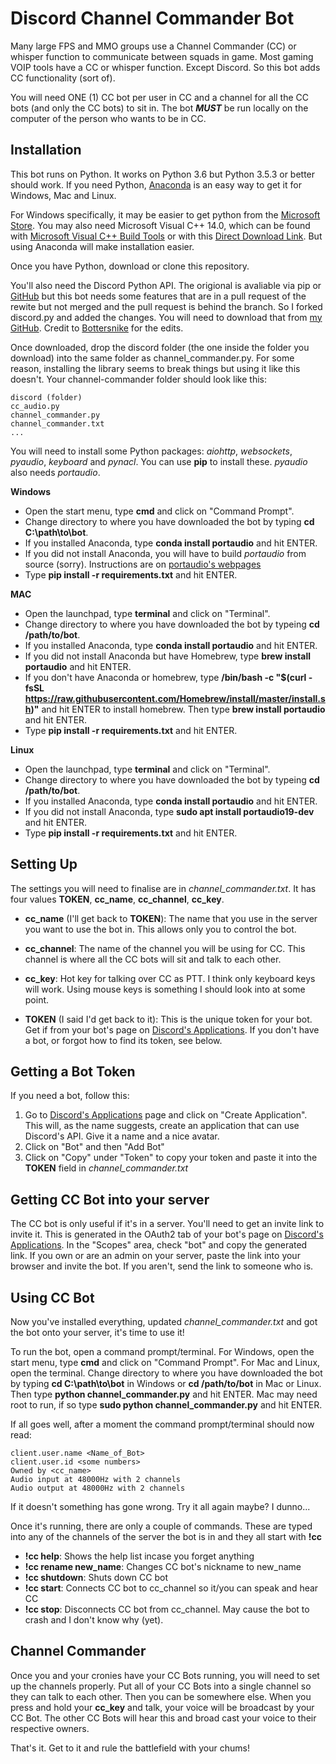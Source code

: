 Discord Channel Commander Bot
=============================
Many large FPS and MMO groups use a Channel Commander (CC) or whisper function
to communicate between squads in game. Most gaming VOIP tools have a CC or
whisper function. Except Discord. So this bot adds CC functionality (sort of).

You will need ONE (1) CC bot per user in CC and a channel for all the CC bots
(and only the CC bots) to sit in. The bot **_MUST_** be run locally on the
computer of the person who wants to be in CC.

Installation
------------
This bot runs on Python. It works on Python 3.6 but Python 3.5.3 or better
should work. If you need Python, [Anaconda](https://www.anaconda.com/download/)
is an easy way to get it for Windows, Mac and Linux.

For Windows specifically, it may be easier to get python from the
[Microsoft Store](https://www.microsoft.com/en-us/p/python-38/9mssztt1n39l?activetab=pivot:overviewtab).
You may also need Microsoft Visual C++ 14.0, which can be found with
[Microsoft Visual C++ Build Tools](https://visualstudio.microsoft.com/downloads/)
or with this
[Direct Download Link](https://aka.ms/vs/16/release/vs_buildtools.exe). But
using Anaconda will make installation easier.

Once you have Python, download or clone this repository.

You'll also need the Discord Python API. The origional is avaliable via pip or
[GitHub](https://github.com/Rapptz/discord.py) but this bot needs some features
that are in a pull request of the rewite but not merged and the pull request is
behind the branch. So I forked discord.py and added the changes. You will need
to download that from 
[my GitHub](https://github.com/adocilesloth/discord.py/tree/rewrite). Credit to
[Bottersnike](https://github.com/Bottersnike) for the edits.

Once downloaded, drop the discord folder (the one inside the folder you download)
into the same folder as channel_commander.py. For some reason, installing the
library seems to break things but using it like this doesn't. Your
channel-commander folder should look like this:

```
discord (folder)
cc_audio.py
channel_commander.py
channel_commander.txt
...
```

You will need to install some Python packages: *aiohttp*, *websockets*, *pyaudio*,
*keyboard* and *pynacl*. You can use **pip** to install these. *pyaudio* also needs
*portaudio*.

**Windows**

* Open the start menu, type **cmd** and click on "Command Prompt".
* Change directory to where you have downloaded the bot by typing
**cd C:\path\to\bot**.
* If you installed Anaconda, type **conda install portaudio** and hit ENTER.
* If you did not install Anaconda, you will have to build *portaudio* from
source (sorry). Instructions are on
[portaudio's webpages](http://portaudio.com/docs/v19-doxydocs/tutorial_start.html)
* Type **pip install -r requirements.txt** and hit ENTER.

**MAC**

* Open the launchpad, type **terminal** and click on "Terminal".
* Change directory to where you have downloaded the bot by typeing
**cd /path/to/bot**.
* If you installed Anaconda, type **conda install portaudio** and hit ENTER.
* If you did not install Anaconda but have Homebrew, type
**brew install portaudio** and hit ENTER.
* If you don't have Anaconda or homebrew, type
**/bin/bash -c "$(curl -fsSL https://raw.githubusercontent.com/Homebrew/install/master/install.sh)"**
and hit ENTER to install homebrew. Then type **brew install portaudio** and
hit ENTER.
* Type **pip install -r requirements.txt** and hit ENTER.

**Linux**

* Open the launchpad, type **terminal** and click on "Terminal".
* Change directory to where you have downloaded the bot by typeing
**cd /path/to/bot**.
* If you installed Anaconda, type **conda install portaudio** and hit ENTER.
* If you did not install Anaconda, type **sudo apt install portaudio19-dev** and
hit ENTER.
* Type **pip install -r requirements.txt** and hit ENTER.

Setting Up
----------
The settings you will need to finalise are in *channel_commander.txt*. It has
four values **TOKEN**, **cc_name**, **cc_channel**, **cc_key**.

* **cc_name** (I'll get back to **TOKEN**): The name that you use in the server
you want to use the bot in. This allows only you to control the bot.

* **cc_channel**: The name of the channel you will be using for CC. This channel
is where all the CC bots will sit and talk to each other.

* **cc_key**: Hot key for talking over CC as PTT. I think only keyboard keys
will work. Using mouse keys is something I should look into at some point.

* **TOKEN** (I said I'd get back to it): This is the unique token for your bot.
Get if from your bot's page on
[Discord's Applications](https://discordapp.com/developers/applications/). If
you don't have a bot, or forgot how to find its token, see below.

Getting a Bot Token
-------------------
If you need a bot, follow this:
1. Go to
[Discord's Applications](https://discordapp.com/developers/applications/) page
and click on "Create Application". This will, as the name suggests, create an
application that can use Discord's API. Give it a name and a nice avatar.
2. Click on "Bot" and then "Add Bot"
3. Click on "Copy" under "Token" to copy your token and paste it into the
**TOKEN** field in *channel_commander.txt*

Getting CC Bot into your server
-------------------------------
The CC bot is only useful if it's in a server. You'll need to get an invite
link to invite it. This is generated in the OAuth2 tab of your bot's page on
[Discord's Applications](https://discordapp.com/developers/applications/).
In the "Scopes" area, check "bot" and copy the generated link. If you own or
are an admin on your server, paste the link into your browser and invite the
bot. If you aren't, send the link to someone who is.

Using CC Bot
------------
Now you've installed everything, updated *channel_commander.txt* and got the
bot onto your server, it's time to use it!

To run the bot, open a command prompt/terminal. For Windows, open the start
menu, type **cmd** and click on "Command Prompt". For Mac and Linux, open the
terminal. Change directory to where you have downloaded the bot by typing
**cd C:\path\to\bot** in Windows or **cd /path/to/bot** in Mac or Linux. Then
type **python channel_commander.py** and hit ENTER. Mac may need root to run,
if so type **sudo python channel_commander.py** and hit ENTER.

If all goes well, after a moment the command prompt/terminal should now read:
```
client.user.name <Name_of_Bot>
client.user.id <some numbers>
Owned by <cc_name>
Audio input at 48000Hz with 2 channels
Audio output at 48000Hz with 2 channels
```
If it doesn't something has gone wrong. Try it all again maybe? I dunno...

Once it's running, there are only a couple of commands. These are typed into
any of the channels of the server the bot is in and they all start with **!cc**

* **!cc help**: Shows the help list incase you forget anything
* **!cc rename new_name**: Changes CC bot's nickname to new_name
* **!cc shutdown**: Shuts down CC bot
* **!cc start**: Connects CC bot to cc_channel so it/you can speak and hear CC
* **!cc stop**: Disconnects CC bot from cc_channel. May cause the bot to crash
and I don't know why (yet).

Channel Commander
-----------------
Once you and your cronies have your CC Bots running, you will need to set up
the channels properly. Put all of your CC Bots into a single channel so they
can talk to each other. Then you can be somewhere else. When you press and hold
your **cc_key** and talk, your voice will be broadcast by your CC Bot. The other
CC Bots will hear this and broad cast your voice to their respective owners.

That's it. Get to it and rule the battlefield with your chums!
